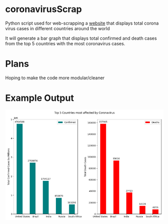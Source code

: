 # coronavirusScrap
Python script used for web-scrapping a [website](https://www.worldometers.info/coronavirus/countries-where-coronavirus-has-spread/) that displays total corona virus cases in different countries around the world

It will generate a bar graph that displays total confirmed and death cases from the top 5 countries with the most coronavirus cases.

# Plans
Hoping to make the code more modular/cleaner

# Example Output
![](images/Example_Generated_Graphs.png)




